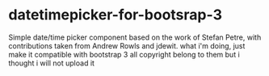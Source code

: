 # datetimepicker-for-bootsrap-3
Simple date/time picker component based on the work of Stefan Petre, with contributions taken from Andrew Rowls and jdewit.
what i'm doing, just make it compatible with bootstrap 3
all copyright belong to them
but i thought i will not upload it 
